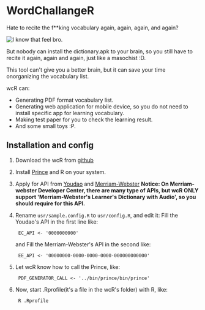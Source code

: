  WordChallangeR
================

Hate to recite the f**king vocabulary again, again, again, and again?

![I know that feel bro.](http://7fvi7e.com1.z0.glb.clouddn.com/notalone)

But nobody can install the dictionary.apk to your brain, so you still have to 
recite it again, again and again, just like a masochist :D.

This tool can't give you a better brain, but it can save your time onorganizing
the vocabulary list.

wcR can:
* Generating PDF format vocabulary list.
* Generating web application for mobile device, so you do not need to install
  specific app for learning vocabulary.
* Making test paper for you to check the learning result.
* And some small toys :P.

 Installation and config
-------------------------
1. Download the wcR from [github](https://github.com/Losses/WordChallengeR.git)
2. Install [Prince]() and R on your system.
3. Apply for API from [Youdao](http://fanyi.youdao.com/openapi?path=data-mode)
   and [Merriam-Webster](http://www.dictionaryapi.com/)
   **Notice: On Merriam-webster Developer Center, there are many type of APIs,
   but wcR ONLY support 'Merriam-Webster's Learner's Dictionary with Audio', 
   so you should require for this API.**
4. Rename `usr/sample.config.R` to `usr/config.R`, and edit it: Fill the Youdao's
   API in the first line like: 

        EC_API <- '0000000000'

   and Fill the Merriam-Webster's API in the second like:

        EE_API <- '00000000-0000-0000-0000-000000000000'

5. Let wcR know how to call the Prince, like:

        PDF_GENERATOR_CALL <- '../bin/prince/bin/prince'

6. Now, start .Rprofile(it's a file in the wcR's folder) with R, like:

        R .Rprofile
